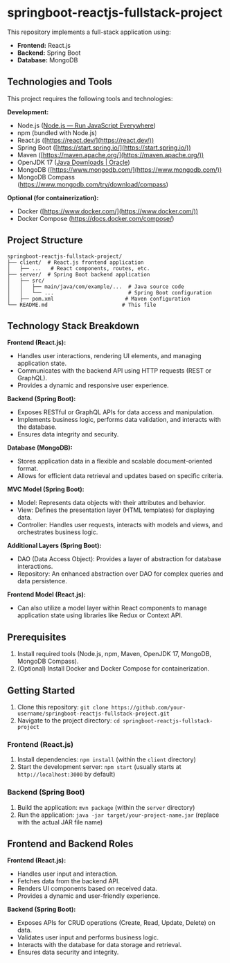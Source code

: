 # springboot-reactjs-fullstack-project

This repository implements a full-stack application using:

- **Frontend:** React.js
- **Backend:** Spring Boot
- **Database:** MongoDB

## Technologies and Tools

This project requires the following tools and technologies:

**Development:**

- Node.js ([Node.js — Run JavaScript Everywhere](https://nodejs.org/en))
- npm (bundled with Node.js)
- React.js ([https://react.dev/](https://react.dev/))
- Spring Boot ([https://start.spring.io/](https://start.spring.io/))
- Maven ([https://maven.apache.org/](https://maven.apache.org/))
- OpenJDK 17 ([Java Downloads | Oracle](https://www.oracle.com/java/technologies/downloads/))
- MongoDB ([https://www.mongodb.com/](https://www.mongodb.com/))
- MongoDB Compass (https://www.mongodb.com/try/download/compass)

**Optional (for containerization):**

- Docker ([https://www.docker.com/](https://www.docker.com/))
- Docker Compose (https://docs.docker.com/compose/)

## Project Structure

```
springboot-reactjs-fullstack-project/
├── client/  # React.js frontend application
│   ├── ...   # React components, routes, etc.
├── server/  # Spring Boot backend application
│   ├── src/
│   │   ├── main/java/com/example/...  # Java source code
│   │   └── ...                        # Spring Boot configuration
│   ├── pom.xml                       # Maven configuration
└── README.md                        # This file
```

## Technology Stack Breakdown

**Frontend (React.js):**

- Handles user interactions, rendering UI elements, and managing application state.
- Communicates with the backend API using HTTP requests (REST or GraphQL).
- Provides a dynamic and responsive user experience.

**Backend (Spring Boot):**

- Exposes RESTful or GraphQL APIs for data access and manipulation.
- Implements business logic, performs data validation, and interacts with the database.
- Ensures data integrity and security.

**Database (MongoDB):**

- Stores application data in a flexible and scalable document-oriented format.
- Allows for efficient data retrieval and updates based on specific criteria.

**MVC Model (Spring Boot):**

- Model: Represents data objects with their attributes and behavior.
- View: Defines the presentation layer (HTML templates) for displaying data.
- Controller: Handles user requests, interacts with models and views, and orchestrates business logic.

**Additional Layers (Spring Boot):**

- DAO (Data Access Object): Provides a layer of abstraction for database interactions.
- Repository: An enhanced abstraction over DAO for complex queries and data persistence.

**Frontend Model (React.js):**

- Can also utilize a model layer within React components to manage application state using libraries like Redux or Context API.

## Prerequisites

1. Install required tools (Node.js, npm, Maven, OpenJDK 17, MongoDB, MongoDB Compass).
2. (Optional) Install Docker and Docker Compose for containerization.

## Getting Started

1. Clone this repository: `git clone https://github.com/your-username/springboot-reactjs-fullstack-project.git`
2. Navigate to the project directory: `cd springboot-reactjs-fullstack-project`

### Frontend (React.js)

1. Install dependencies: `npm install` (within the `client` directory)
2. Start the development server: `npm start` (usually starts at `http://localhost:3000` by default)

### Backend (Spring Boot)

1. Build the application: `mvn package` (within the `server` directory)
2. Run the application: `java -jar target/your-project-name.jar` (replace with the actual JAR file name)

## Frontend and Backend Roles

**Frontend (React.js):**

- Handles user input and interaction.
- Fetches data from the backend API.
- Renders UI components based on received data.
- Provides a dynamic and user-friendly experience.

**Backend (Spring Boot):**

- Exposes APIs for CRUD operations (Create, Read, Update, Delete) on data.
- Validates user input and performs business logic.
- Interacts with the database for data storage and retrieval.
- Ensures data security and integrity.